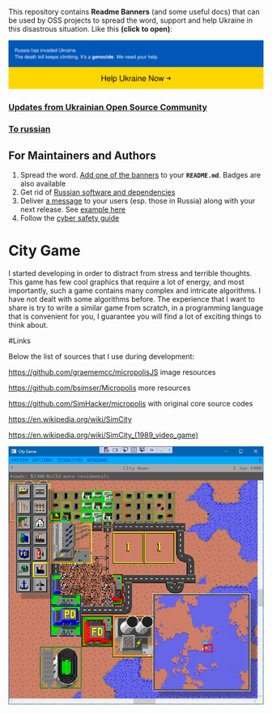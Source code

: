 This repository contains **Readme Banners** (and some useful docs) that can be used by OSS projects to spread the word, support and help Ukraine in this disastrous situation. Like this **(click to open)**:

[![Stand With Ukraine](https://raw.githubusercontent.com/vshymanskyy/StandWithUkraine/main/banner2-direct.svg)](https://vshymanskyy.github.io/StandWithUkraine/)

### [Updates from Ukrainian Open Source Community](/docs/CommunityUpdates.md)
### [To russian](/docs/ToRussianPeople.md)

## For Maintainers and Authors

1. Spread the word. [Add one of the banners](/docs/AddBanner.md) to your **`README.md`**. Badges are also available
2. Get rid of [Russian software and dependencies](/docs/Boycott.md)
3. Deliver [a message](https://github.com/vshymanskyy/StandWithUkraine/blob/main/docs/ToRussianPeople.md) to your users (esp. those in Russia) along with your next release. See [example here](https://github.com/vshymanskyy/StandWithUkraine/issues/4)
4. Follow the [cyber safety guide](/docs/CyberSafety.md)


# City Game

I started developing in order to distract from stress and terrible thoughts.
This game has few cool graphics that require a lot of energy, and most importantly, such a game contains many complex and intricate algorithms. I have not dealt with some algorithms before.
The experience that I want to share is try to write a similar game from scratch, in a programming language that is convenient for you, I guarantee you will find a lot of exciting things to think about.

#Links

Below the list of sources that I use during development:

https://github.com/graememcc/micropolisJS image resources

https://github.com/bsimser/Micropolis more resources

https://github.com/SimHacker/micropolis with original core source codes

https://en.wikipedia.org/wiki/SimCity

https://en.wikipedia.org/wiki/SimCity_(1989_video_game)


![City Game](https://github.com/KirinDenis/CityGame/blob/main/Resources/screen1.png)